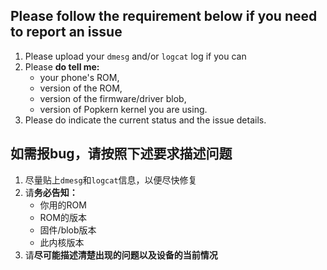 ## Please follow the requirement below if you need to report an issue

 1. Please upload your `dmesg` and/or `logcat` log if you can
 2. Please **do tell me:** 
    - your phone's ROM, 
    - version of the ROM, 
    - version of the firmware/driver blob,
    - version of Popkern kernel you are using.
 3. Please do indicate the current status and the issue details.
 
## 如需报bug，请按照下述要求描述问题

  1. 尽量贴上`dmesg`和`logcat`信息，以便尽快修复
  2. 请**务必告知：**
      - 你用的ROM
      - ROM的版本
      - 固件/blob版本
      - 此内核版本
  3. 请**尽可能描述清楚出现的问题以及设备的当前情况**
